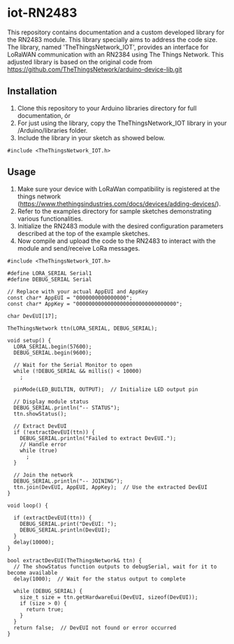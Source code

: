 # iot-RN2483

This repository contains documentation and a custom developed library for the RN2483 module. This library specially aims to address the code size. 
The library, named 'TheThingsNetwork_IOT', provides an interface for LoRaWAN communication with an RN2384 using The Things Network.
This adjusted library is based on the original code from https://github.com/TheThingsNetwork/arduino-device-lib.git

## Installation
1. Clone this repository to your Arduino libraries directory for full documentation, ór
2. For just using the library, copy the TheThingsNetwork_IOT library in your /Arduino/libraries folder.
3. Include the library in your sketch as showed below.

```arduino
#include <TheThingsNetwork_IOT.h>
```

## Usage
1. Make sure your device with LoRaWan compatibility is registered at the things network (https://www.thethingsindustries.com/docs/devices/adding-devices/).
2. Refer to the examples directory for sample sketches demonstrating various functionalities.
3. Initialize the RN2483 module with the desired configuration parameters described at the top of the example sketches.
4. Now compile and upload the code to the RN2483 to interact with the module and send/receive LoRa messages.


```arduino
#include <TheThingsNetwork_IOT.h>

#define LORA_SERIAL Serial1
#define DEBUG_SERIAL Serial

// Replace with your actual AppEUI and AppKey
const char* AppEUI = "0000000000000000";
const char* AppKey = "00000000000000000000000000000000";

char DevEUI[17];

TheThingsNetwork ttn(LORA_SERIAL, DEBUG_SERIAL);

void setup() {
  LORA_SERIAL.begin(57600);
  DEBUG_SERIAL.begin(9600);

  // Wait for the Serial Monitor to open
  while (!DEBUG_SERIAL && millis() < 10000)
    ;

  pinMode(LED_BUILTIN, OUTPUT);  // Initialize LED output pin

  // Display module status
  DEBUG_SERIAL.println("-- STATUS");
  ttn.showStatus();

  // Extract DevEUI
  if (!extractDevEUI(ttn)) {
    DEBUG_SERIAL.println("Failed to extract DevEUI.");
    // Handle error
    while (true)
      ;
  }

  // Join the network
  DEBUG_SERIAL.println("-- JOINING");
  ttn.join(DevEUI, AppEUI, AppKey);  // Use the extracted DevEUI
}

void loop() {

  if (extractDevEUI(ttn)) {
    DEBUG_SERIAL.print("DevEUI: ");
    DEBUG_SERIAL.println(DevEUI);
  }
  delay(10000);
}

bool extractDevEUI(TheThingsNetwork& ttn) {
  // The showStatus function outputs to debugSerial, wait for it to become available
  delay(1000);  // Wait for the status output to complete

  while (DEBUG_SERIAL) {
    size_t size = ttn.getHardwareEui(DevEUI, sizeof(DevEUI));
    if (size > 0) {
      return true;
    }
  }
  return false;  // DevEUI not found or error occurred
}
